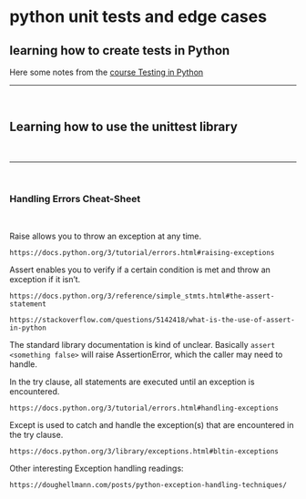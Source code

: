 # python unit tests and edge cases

## learning how to create tests in Python

Here some notes from the [course Testing in Python](https://www.coursera.org/learn/python-operating-system)

_____
$~$

## Learning how to use the unittest library

$~$
___
$~$

### Handling Errors Cheat-Sheet

$~$

Raise allows you to throw an exception at any time.

    https://docs.python.org/3/tutorial/errors.html#raising-exceptions

Assert enables you to verify if a certain condition is met and throw an exception if it isn’t.

    https://docs.python.org/3/reference/simple_stmts.html#the-assert-statement

    https://stackoverflow.com/questions/5142418/what-is-the-use-of-assert-in-python

The standard library documentation is kind of unclear. Basically `assert <something false>` will raise AssertionError, which the caller may need to handle.

In the try clause, all statements are executed until an exception is encountered.

    https://docs.python.org/3/tutorial/errors.html#handling-exceptions

Except is used to catch and handle the exception(s) that are encountered in the try clause.

    https://docs.python.org/3/library/exceptions.html#bltin-exceptions

Other interesting Exception handling readings:

    https://doughellmann.com/posts/python-exception-handling-techniques/